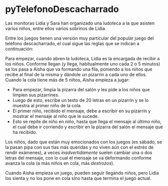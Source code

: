# pyTelefonoDescacharrado

Las monitoras Lidia y Sara han organizado una ludoteca a la que asisten varios niños, entre ellos varios sobrinos de Lidia. 

Entre los juegos tienen una versión muy particular del popular juego del teléfono descacharrado, el cual sigue las reglas que se indican a continuación:

Para empezar, cuando abren la ludoteca, Lidia es la encargada de recibir a los niños. Conforme llegan (y llega, habitualmente uno cada 2 o 5 minutos) se los pasa a Aisha que va formando una fila, poniendo a los niños que recibe al final de la misma y dándole un pizarrin a cada uno de ellos. Cuando la cola tiene más de 5 niños, Aisha empieza a jugar:

- Para empezar, limpia la pizarra del salón y les pide a los niños que limpien sus pizarrines.
- Luego de esto, escribe un texto de 20 letras en un pizarrín y se lo muestra al primer niño de la cola.
- El primer niño, recibido el mensaje, debe a escribir en su pizarrín y mostrar el mensaje al niño que le sucede.
- Esto se repite de niño en niño, hasta que llega el mensaje al último niño, el cual debe ir corriendo y escribir en la pizarra del salón el mensaje que ha recibido.

Los niños, dado que están muy emocionados con los juegos (es sábado, se la pasan pipa con sus tías más queridas y no viven aún con el estrés de rendir exámenes), a veces *inadvertidamente* suelen cambiar una o dos letras del mensaje, con lo cual el mensaje se va deformando conforme avanza la cola (a más niños en cola,  más *destrozos*).

Cuando Aisha empieza un juego, pueden seguir llegando niños, pero Lidia los sienta y no los pone en cola sino hasta que termina el juego actual.

